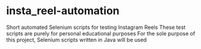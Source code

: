 # insta_reel-automation
Short automated Selenium scripts for testing Instagram Reels
These test scripts are purely for personal educational purposes
For the sole purpose of this project, Selenium scripts written in Java will be used
